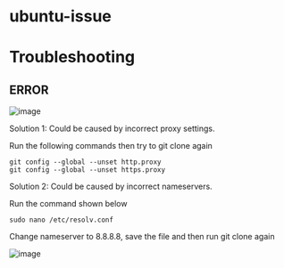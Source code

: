 # ubuntu-issue


# Troubleshooting

## ERROR
![image](https://user-images.githubusercontent.com/69744247/208802025-8adf3f34-79f6-4410-b514-99cab13fd633.png)

Solution 1:
Could be caused by incorrect proxy settings.

Run the following commands then try to git clone again
```
git config --global --unset http.proxy
git config --global --unset https.proxy
```

Solution 2:
Could be caused by incorrect nameservers.

Run the command shown below 
```
sudo nano /etc/resolv.conf
```
Change nameserver to 8.8.8.8, save the file and then run git clone again

![image](https://user-images.githubusercontent.com/69744247/208804481-6be31a62-8011-44f3-a27b-5e5d5e7d2788.png)










